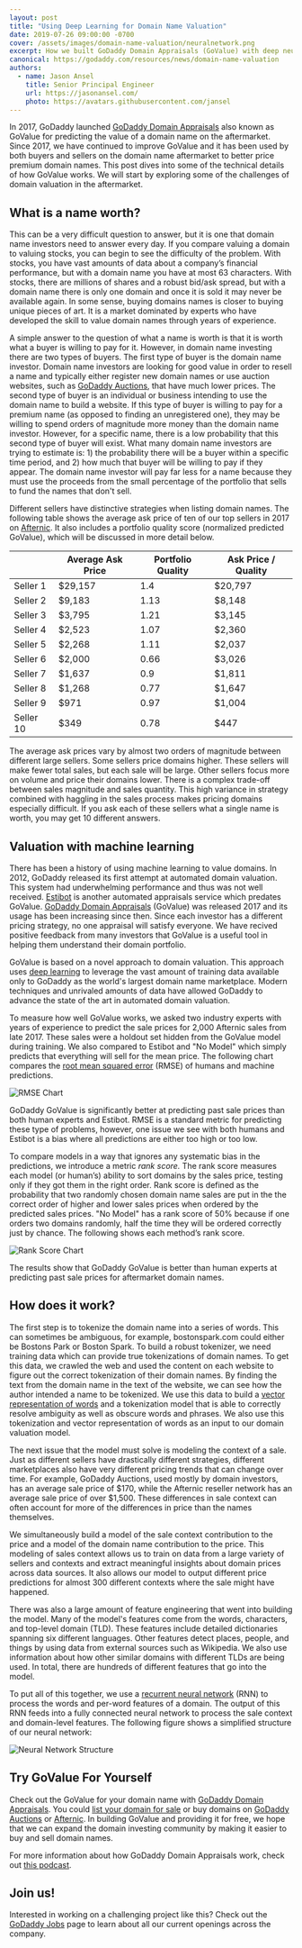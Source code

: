 ```yaml
---
layout: post
title: "Using Deep Learning for Domain Name Valuation"
date: 2019-07-26 09:00:00 -0700
cover: /assets/images/domain-name-valuation/neuralnetwork.png
excerpt: How we built GoDaddy Domain Appraisals (GoValue) with deep neural networks and achieved accuracy better than a human expert.
canonical: https://godaddy.com/resources/news/domain-name-valuation
authors:
  - name: Jason Ansel
    title: Senior Principal Engineer
    url: https://jasonansel.com/
    photo: https://avatars.githubusercontent.com/jansel
---
```


In 2017, GoDaddy launched [GoDaddy Domain Appraisals] also known
as GoValue for predicting the value of a domain name on the aftermarket.
Since 2017, we have continued to improve GoValue and it has been used by both
buyers and sellers on the domain name aftermarket to better price premium
domain names.  This post dives into some of the technical details of how
GoValue works.  We will start by exploring some of the challenges of domain
valuation in the aftermarket.

[GoDaddy Domain Appraisals]: https://www.godaddy.com/domain-value-appraisal


## What is a name worth?

This can be a very difficult question to answer, but it is one that domain name
investors need to answer every day.  If you compare valuing a domain to valuing
stocks, you can begin to see the difficulty of the problem.  With stocks,
you have vast amounts of data about a company’s financial performance,
but with a domain name you have at most 63 characters.  With stocks, there
are millions of shares and a robust bid/ask spread, but with a domain name
there is only one domain and once it is sold it may never be available again.
In some sense, buying domains names is closer to buying unique pieces of art.
It is a market dominated by experts who have developed the skill to value
domain names through years of experience.

A simple answer to the question of what a name is worth is that it is
worth what a buyer is willing to pay for it.  However, in domain name
investing there are two types of buyers.  The first type of buyer is the
domain name investor.  Domain name investors are looking for good value in
order to resell a name and typically either register new domain names or use
auction websites, such as [GoDaddy Auctions],
that have much lower prices.  The second type of buyer is an individual or
business intending to use the domain name to build a website.  If this
type of buyer is willing to pay for a premium name (as opposed to finding an
unregistered one), they may be willing to spend orders of magnitude more
money than the domain name investor.  However, for a specific name, there
is a low probability that this second type of buyer will exist.  What many domain
name investors are trying to estimate is: 1) the probability there will be
a buyer within a specific time period, and 2) how much that buyer will be
willing to pay if they appear.  The domain name investor will pay far less
for a name because they must use the proceeds from the small percentage of
the portfolio that sells to fund the names that don't sell.

Different sellers have distinctive strategies when listing domain names.
The following table shows the average ask price of ten of our top sellers in
2017 on [Afternic].  It also includes a portfolio quality score (normalized
predicted GoValue), which will be discussed in more detail below.


|           | Average Ask Price | Portfolio Quality | Ask Price / Quality |
|-----------|-------------------|-------------------|---------------------|
| Seller 1  | $29,157           | 1.4               | $20,797             |
| Seller 2  | $9,183            | 1.13              | $8,148              |
| Seller 3  | $3,795            | 1.21              | $3,145              |
| Seller 4  | $2,523            | 1.07              | $2,360              |
| Seller 5  | $2,268            | 1.11              | $2,037              |
| Seller 6  | $2,000            | 0.66              | $3,026              |
| Seller 7  | $1,637            | 0.9               | $1,811              |
| Seller 8  | $1,268            | 0.77              | $1,647              |
| Seller 9  | $971              | 0.97              | $1,004              |
| Seller 10 | $349              | 0.78              | $447                |


The average ask prices vary by almost two orders of magnitude between
different large sellers.  Some sellers price domains higher.  These sellers
will make fewer total sales, but each sale will be large.  Other sellers focus
more on volume and price their domains lower.  There is a complex trade-off
between sales magnitude and sales quantity.  This high variance in strategy
combined with haggling in the sales process makes pricing domains especially
difficult. If you ask each of these sellers what a single name is worth,
you may get 10 different answers.

[GoDaddy Auctions]: https://auctions.godaddy.com/
[Afternic]: https://www.afternic.com/


## Valuation with machine learning

There has been a history of using machine learning to value domains.
In 2012, GoDaddy released its first attempt at automated domain
valuation.  This system had underwhelming performance and thus
was not well received.  [Estibot] is another
automated appraisals service which predates GoValue.
[GoDaddy Domain Appraisals]
(GoValue) was released 2017 and its usage has been increasing since then.
Since each investor has a different pricing strategy, no one appraisal will
satisfy everyone.  We have recived positive feedback from many investors that
GoValue is a useful tool in helping them understand their domain portfolio.

GoValue is based on a novel approach to domain valuation.  This approach uses
[deep learning] to leverage the
vast amount of training data available only to GoDaddy as the world's largest
domain name marketplace.  Modern techniques and unrivaled amounts
of data have allowed GoDaddy to advance the state of the art in automated
domain valuation.

To measure how well GoValue works, we asked two industry experts with years of
experience to predict the sale prices for 2,000 Afternic sales from late 2017.
These sales were a holdout set hidden from the GoValue model during training.
We also compared to Estibot and "No Model" which simply predicts that
everything will sell for the mean price.  The following chart compares the
[root mean squared error]
(RMSE) of humans and machine predictions.

![RMSE Chart]({{site.baseurl}}/assets/images/domain-name-valuation/rmse.png)

GoDaddy GoValue is significantly better at predicting past
sale prices than both human experts and Estibot.  RMSE is a standard metric for
predicting these type of problems, however, one issue we see with both humans
and Estibot is a bias where all predictions are either too high or too low.

To compare models in a way that ignores any systematic bias in the predictions,
we introduce a metric _rank score._  The rank score measures each model (or
human’s) ability to sort domains by the sales price, testing only if they
got them in the right order.  Rank score is defined as the probability that
two randomly chosen domain name sales are put in the the correct order of
higher and lower sales prices when ordered by the predicted sales prices.
"No Model" has a rank score of 50% because if one orders two domains
randomly, half the time they will be ordered correctly just by chance.
The following shows each method’s rank score.

![Rank Score Chart]({{site.baseurl}}/assets/images/domain-name-valuation/rankscore.png)

The results show that GoDaddy GoValue is better than human experts at
predicting past sale prices for aftermarket domain names.

[Estibot]: http://estibot.com
[deep learning]: https://en.wikipedia.org/wiki/Deep_learning
[root mean squared error]: https://en.wikipedia.org/wiki/Root-mean-square_deviation


## How does it work?

The first step is to tokenize the domain name into a series of words.  This can
sometimes be ambiguous, for example, bostonspark.com could either be Bostons
Park or Boston Spark.  To build a robust tokenizer, we need training data
which can provide true tokenizations of domain names. To get this data,
we crawled the web and used the content on each website to figure out the
correct tokenization of their domain names.  By finding the text from the
domain name in the text of the website, we can see how the author intended
a name to be tokenized.  We use this data to build a
[vector representation of words]
and a tokenization model that is able to correctly resolve ambiguity as
well as obscure words and phrases.  We also use this tokenization and vector
representation of words as an input to our domain valuation model.

The next issue that the model must solve is modeling the context of a sale.
Just as different sellers have drastically different strategies, different
marketplaces also have very different pricing trends that can change over time.
For example, GoDaddy Auctions, used mostly by domain investors, has an average
sale price of $170, while the Afternic reseller network has an average sale
price of over $1,500.  These differences in sale context can often account
for more of the differences in price than the names themselves.

We simultaneously build a model of the sale context contribution to the price
and a model of the domain name contribution to the price.  This modeling of
sales context allows us to train on data from a large variety of sellers
and contexts and extract meaningful insights about domain prices across
data sources.  It also allows our model to output different price predictions
for almost 300 different contexts where the sale might have happened.

There was also a large amount of feature engineering that went into building
the model.  Many of the model's features come from the words, characters,
and top-level domain (TLD).  These features include detailed dictionaries
spanning six different languages.  Other features detect places,
people, and things by using data from external sources such as Wikipedia.
We also use information about how other similar domains with different TLDs
are being used.  In total, there are hundreds of different features that go
into the model.

To put all of this together, we use a [recurrent neural
network] (RNN) to
process the words and per-word features of a domain.   The output of this
RNN feeds into a fully connected neural network to process the sale context
and domain-level features.  The following figure shows a simplified structure
of our neural network:

![Neural Network Structure]({{site.baseurl}}/assets/images/domain-name-valuation/neuralnetwork.png)

[vector representation of words]: http://papers.nips.cc/paper/5021-distributed-representations-of-words-and-phrases-and-their-compositionality.pdf
[recurrent neural network]: https://en.wikipedia.org/wiki/Recurrent_neural_network


## Try GoValue For Yourself

Check out the GoValue for your domain name with [GoDaddy Domain Appraisals].
You could [list your domain for sale] or buy domains on [GoDaddy Auctions]
or [Afternic].  In building GoValue and providing it for free, we hope that
we can expand the domain investing community by making it easier to buy and
sell domain names.

For more information about how GoDaddy Domain Appraisals work, check out
[this podcast].

[list your domain for sale]: https://www.godaddy.com/garage/unearth-your-gold-mine-how-to-list-domain-names-for-sale/
[GoDaddy Auctions]: https://auctions.godaddy.com/
[Afternic]: https://www.afternic.com/
[this podcast]: https://blogs.nvidia.com/blog/2018/03/08/ai-podcast-godaddy-ai-to-domains/


## Join us!

Interested in working on a challenging project like this? Check out the
[GoDaddy Jobs] page to learn about all our current openings across the company.

[GoDaddy Jobs]: https://careers.godaddy.com/

